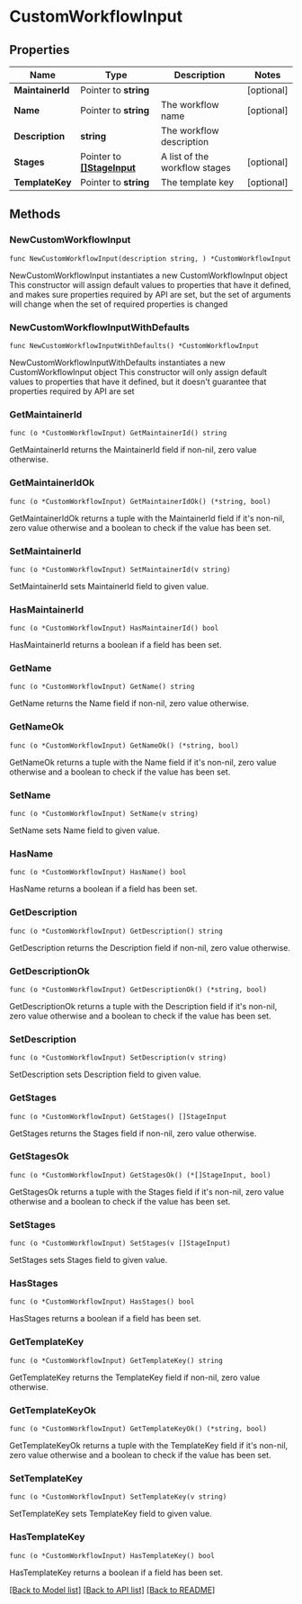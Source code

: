 # CustomWorkflowInput

## Properties

Name | Type | Description | Notes
------------ | ------------- | ------------- | -------------
**MaintainerId** | Pointer to **string** |  | [optional] 
**Name** | Pointer to **string** | The workflow name | [optional] 
**Description** | **string** | The workflow description | 
**Stages** | Pointer to [**[]StageInput**](StageInput.md) | A list of the workflow stages | [optional] 
**TemplateKey** | Pointer to **string** | The template key | [optional] 

## Methods

### NewCustomWorkflowInput

`func NewCustomWorkflowInput(description string, ) *CustomWorkflowInput`

NewCustomWorkflowInput instantiates a new CustomWorkflowInput object
This constructor will assign default values to properties that have it defined,
and makes sure properties required by API are set, but the set of arguments
will change when the set of required properties is changed

### NewCustomWorkflowInputWithDefaults

`func NewCustomWorkflowInputWithDefaults() *CustomWorkflowInput`

NewCustomWorkflowInputWithDefaults instantiates a new CustomWorkflowInput object
This constructor will only assign default values to properties that have it defined,
but it doesn't guarantee that properties required by API are set

### GetMaintainerId

`func (o *CustomWorkflowInput) GetMaintainerId() string`

GetMaintainerId returns the MaintainerId field if non-nil, zero value otherwise.

### GetMaintainerIdOk

`func (o *CustomWorkflowInput) GetMaintainerIdOk() (*string, bool)`

GetMaintainerIdOk returns a tuple with the MaintainerId field if it's non-nil, zero value otherwise
and a boolean to check if the value has been set.

### SetMaintainerId

`func (o *CustomWorkflowInput) SetMaintainerId(v string)`

SetMaintainerId sets MaintainerId field to given value.

### HasMaintainerId

`func (o *CustomWorkflowInput) HasMaintainerId() bool`

HasMaintainerId returns a boolean if a field has been set.

### GetName

`func (o *CustomWorkflowInput) GetName() string`

GetName returns the Name field if non-nil, zero value otherwise.

### GetNameOk

`func (o *CustomWorkflowInput) GetNameOk() (*string, bool)`

GetNameOk returns a tuple with the Name field if it's non-nil, zero value otherwise
and a boolean to check if the value has been set.

### SetName

`func (o *CustomWorkflowInput) SetName(v string)`

SetName sets Name field to given value.

### HasName

`func (o *CustomWorkflowInput) HasName() bool`

HasName returns a boolean if a field has been set.

### GetDescription

`func (o *CustomWorkflowInput) GetDescription() string`

GetDescription returns the Description field if non-nil, zero value otherwise.

### GetDescriptionOk

`func (o *CustomWorkflowInput) GetDescriptionOk() (*string, bool)`

GetDescriptionOk returns a tuple with the Description field if it's non-nil, zero value otherwise
and a boolean to check if the value has been set.

### SetDescription

`func (o *CustomWorkflowInput) SetDescription(v string)`

SetDescription sets Description field to given value.


### GetStages

`func (o *CustomWorkflowInput) GetStages() []StageInput`

GetStages returns the Stages field if non-nil, zero value otherwise.

### GetStagesOk

`func (o *CustomWorkflowInput) GetStagesOk() (*[]StageInput, bool)`

GetStagesOk returns a tuple with the Stages field if it's non-nil, zero value otherwise
and a boolean to check if the value has been set.

### SetStages

`func (o *CustomWorkflowInput) SetStages(v []StageInput)`

SetStages sets Stages field to given value.

### HasStages

`func (o *CustomWorkflowInput) HasStages() bool`

HasStages returns a boolean if a field has been set.

### GetTemplateKey

`func (o *CustomWorkflowInput) GetTemplateKey() string`

GetTemplateKey returns the TemplateKey field if non-nil, zero value otherwise.

### GetTemplateKeyOk

`func (o *CustomWorkflowInput) GetTemplateKeyOk() (*string, bool)`

GetTemplateKeyOk returns a tuple with the TemplateKey field if it's non-nil, zero value otherwise
and a boolean to check if the value has been set.

### SetTemplateKey

`func (o *CustomWorkflowInput) SetTemplateKey(v string)`

SetTemplateKey sets TemplateKey field to given value.

### HasTemplateKey

`func (o *CustomWorkflowInput) HasTemplateKey() bool`

HasTemplateKey returns a boolean if a field has been set.


[[Back to Model list]](../README.md#documentation-for-models) [[Back to API list]](../README.md#documentation-for-api-endpoints) [[Back to README]](../README.md)


